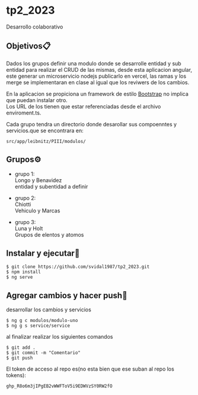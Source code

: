 # tp2_2023
Desarrollo colaborativo

## Objetivos📋
Dados los grupos definir una modulo donde se desarrolle entidad y sub entidad para realizar el CRUD de las mismas, desde esta aplicacion angular, este generar  un microservicio nodejs publicarlo en vercel, las ramas y los merge se implementaran en clase al igual que los reviwers de los cambios.
  
En la aplicacion se propiciona un framework de estilo [Bootstrap](https://getbootstrap.com/) no implica que puedan instalar otro.  
Los URL de los tienen que estar referenciadas desde el archivo enviroment.ts.  

Cada grupo tendra un directorio donde desarollar sus compoenntes y servicios.que se encontrara en:  

```
src/app/leibnitz/PIII/modulos/
```

## Grupos⚙️
* grupo 1:    
Longo y Benavidez   
entidad y subentidad a definir
  
* grupo 2:    
Chiotti   
Vehiculo y Marcas
  
* grupo 3:    
Luna y Holt   
Grupos de elentos y atomos



## Instalar y ejecutar🔧
```
$ git clone https://github.com/svidal1987/tp2_2023.git
$ npm install
$ ng serve
```


## Agregar cambios y hacer push🔧
desarrollar los cambios y servicios
```
$ ng g c modulos/modulo-uno
$ ng g s service/service
```

al finalizar realizar los siguientes comandos

```
$ git add .
$ git commit -m "Comentario"
$ git push
```

El token de acceso al repo es(no esta bien que ese suban al repo los tokens):  
```
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
```


